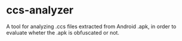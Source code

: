 # ccs-analyzer
A tool for analyzing .ccs files extracted from Android .apk, in order to evaluate wheter the .apk is obfuscated or not.
